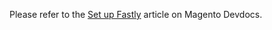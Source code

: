 Please refer to the <a href="https://devdocs.magento.com/guides/v2.3/cloud/cdn/configure-fastly.html" target="_self">Set up Fastly</a> article on Magento Devdocs.